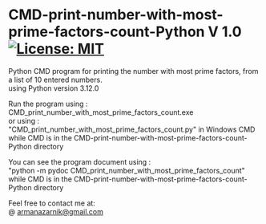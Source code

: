 # CMD-print-number-with-most-prime-factors-count-Python V 1.0 [![License: MIT](https://img.shields.io/badge/License-MIT-yellow.svg)](https://opensource.org/licenses/MIT) 
Python CMD program for printing the number with most prime factors, from a list of 10 entered numbers.    
using Python version 3.12.0  
  
Run the program using :  
CMD_print_number_with_most_prime_factors_count.exe  
or using :  
"CMD_print_number_with_most_prime_factors_count.py" in Windows CMD  
while CMD is in the CMD-print-number-with-most-prime-factors-count-Python directory  

You can see the program document using :  
"python -m pydoc CMD_print_number_with_most_prime_factors_count"  
 while CMD is in the CMD-print-number-with-most-prime-factors-count-Python directory  
  
Feel free to contact me at:  
@ armanazarnik@gmail.com


